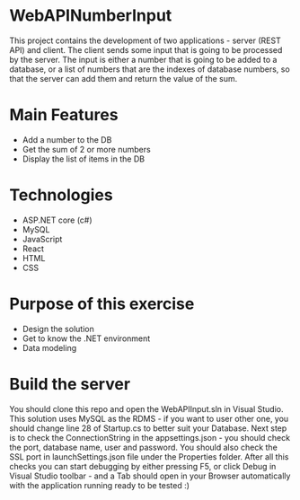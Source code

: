 # WebAPINumberInput

This project contains the development of two applications - server (REST API) and client. The client sends some input that is going to be processed by the server. The input is either a number that is going to be added to a database, or a list of numbers that are the indexes of database numbers, so that the server can add them and return the value of the sum.

# Main Features

- Add a number to the DB
- Get the sum of 2 or more numbers
- Display the list of items in the DB

# Technologies

- ASP.NET core (c#)
- MySQL
- JavaScript
- React
- HTML
- CSS

# Purpose of this exercise

- Design the solution
- Get to know the .NET environment
- Data modeling

# Build the server

You should clone this repo and open the WebAPIInput.sln in Visual Studio. This solution uses MySQL as the RDMS - if you want to user other one, you should change line 28 of Startup.cs to better suit your Database. Next step is to check the ConnectionString in the appsettings.json - you should check the port, database name, user and password. You should also check the SSL port in launchSettings.json file under the Properties folder. After all this checks you can start debugging by either pressing F5, or click Debug in Visual Studio toolbar - and a Tab should open in your Browser automatically with the application running ready to be tested :)
